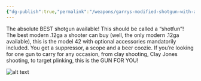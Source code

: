 ```yaml
---
{"dg-publish":true,"permalink":"/weapons/garrys-modified-shotgun-with-accessories/"}
---
```



The absolute BEST shotgun available! This should be called a “shotfun”! The best modern .12ga a shooter can buy (well, the only modern .12ga available), this is the model 42 with optional accessories mandatorily included. You get a suppressor, a scope and a beer coozie. If you’re looking for one gun to carry for any occasion, from clay shooting, Clay Jones shooting, to target plinking, this is the GUN FOR YOU!


![alt text](/img/user/assets/images/Garry3Fs_Modified_Shotgun_with_Accessories.webp)

